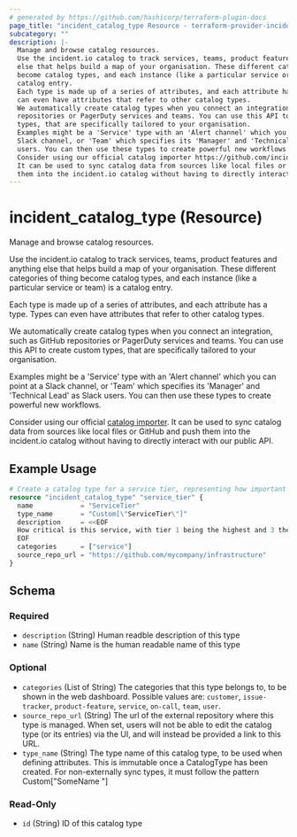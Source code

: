 ```yaml
---
# generated by https://github.com/hashicorp/terraform-plugin-docs
page_title: "incident_catalog_type Resource - terraform-provider-incident"
subcategory: ""
description: |-
  Manage and browse catalog resources.
  Use the incident.io catalog to track services, teams, product features and anything
  else that helps build a map of your organisation. These different categories of thing
  become catalog types, and each instance (like a particular service or team) is a
  catalog entry.
  Each type is made up of a series of attributes, and each attribute has a type. Types
  can even have attributes that refer to other catalog types.
  We automatically create catalog types when you connect an integration, such as GitHub
  repositories or PagerDuty services and teams. You can use this API to create custom
  types, that are specifically tailored to your organisation.
  Examples might be a 'Service' type with an 'Alert channel' which you can point at a
  Slack channel, or 'Team' which specifies its 'Manager' and 'Technical Lead' as Slack
  users. You can then use these types to create powerful new workflows.
  Consider using our official catalog importer https://github.com/incident-io/catalog-importer.
  It can be used to sync catalog data from sources like local files or GitHub and push
  them into the incident.io catalog without having to directly interact with our public API.
---
```


# incident_catalog_type (Resource)

Manage and browse catalog resources.

Use the incident.io catalog to track services, teams, product features and anything
else that helps build a map of your organisation. These different categories of thing
become catalog types, and each instance (like a particular service or team) is a
catalog entry.

Each type is made up of a series of attributes, and each attribute has a type. Types
can even have attributes that refer to other catalog types.

We automatically create catalog types when you connect an integration, such as GitHub 
repositories or PagerDuty services and teams. You can use this API to create custom
types, that are specifically tailored to your organisation.

Examples might be a 'Service' type with an 'Alert channel' which you can point at a 
Slack channel, or 'Team' which specifies its 'Manager' and 'Technical Lead' as Slack
users. You can then use these types to create powerful new workflows.

Consider using our official [catalog importer](https://github.com/incident-io/catalog-importer).
It can be used to sync catalog data from sources like local files or GitHub and push 
them into the incident.io catalog without having to directly interact with our public API.

## Example Usage

```terraform
# Create a catalog type for a service tier, representing how important a service is.
resource "incident_catalog_type" "service_tier" {
  name            = "ServiceTier"
  type_name       = "Custom[\"ServiceTier\"]"
  description     = <<EOF
  How critical is this service, with tier 1 being the highest and 3 the lowest.
  EOF
  categories      = ["service"]
  source_repo_url = "https://github.com/mycompany/infrastructure"
}
```

<!-- schema generated by tfplugindocs -->
## Schema

### Required

- `description` (String) Human readble description of this type
- `name` (String) Name is the human readable name of this type

### Optional

- `categories` (List of String) The categories that this type belongs to, to be shown in the web dashboard. Possible values are: `customer`, `issue-tracker`, `product-feature`, `service`, `on-call`, `team`, `user`.
- `source_repo_url` (String) The url of the external repository where this type is managed. When set, users will not be able to edit the catalog type (or its entries) via the UI, and will instead be provided a link to this URL.
- `type_name` (String) The type name of this catalog type, to be used when defining attributes. This is immutable once a CatalogType has been created. For non-externally sync types, it must follow the pattern Custom["SomeName "]

### Read-Only

- `id` (String) ID of this catalog type


